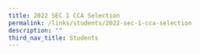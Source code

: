 ```yaml
---
title: 2022 SEC 1 CCA Selection
permalink: /links/students/2022-sec-1-cca-selection
description: ""
third_nav_title: Students
---
```

